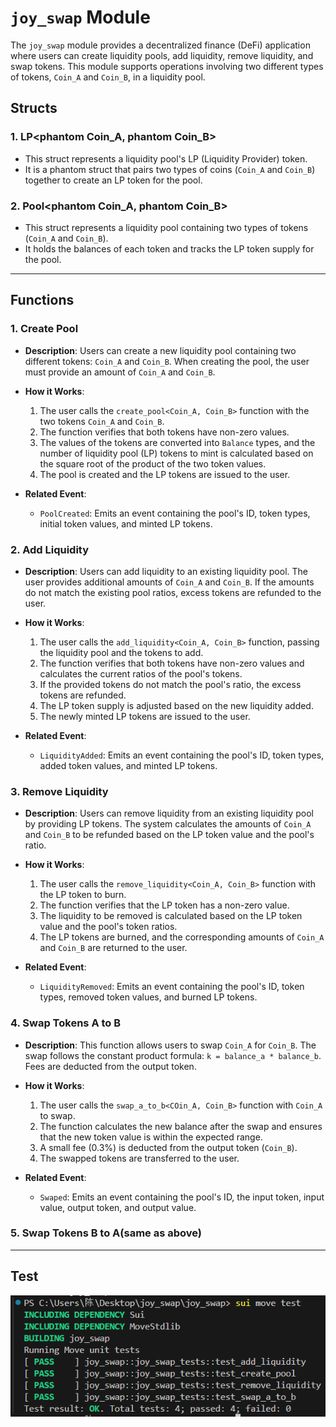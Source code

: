 # `joy_swap` Module

The `joy_swap` module provides a decentralized finance (DeFi) application where users can create liquidity pools, add liquidity, remove liquidity, and swap tokens. This module supports operations involving two different types of tokens, `Coin_A` and `Coin_B`, in a liquidity pool.

## Structs

### 1. **LP<phantom Coin_A, phantom Coin_B>**
+ This struct represents a liquidity pool's LP (Liquidity Provider) token. 
+ It is a phantom struct that pairs two types of coins (`Coin_A` and `Coin_B`) together to create an LP token for the pool.

### 2. **Pool<phantom Coin_A, phantom Coin_B>**
+ This struct represents a liquidity pool containing two types of tokens (`Coin_A` and `Coin_B`). 
+ It holds the balances of each token and tracks the LP token supply for the pool.
---

## Functions

### 1. **Create Pool**
   - **Description**: Users can create a new liquidity pool containing two different tokens: `Coin_A` and `Coin_B`. When creating the pool, the user must provide an amount of `Coin_A` and `Coin_B`.
   - **How it Works**:
     1. The user calls the `create_pool<Coin_A, Coin_B>` function with the two tokens `Coin_A` and `Coin_B`.
     2. The function verifies that both tokens have non-zero values.
     3. The values of the tokens are converted into `Balance` types, and the number of liquidity pool (LP) tokens to mint is calculated based on the square root of the product of the two token values.
     4. The pool is created and the LP tokens are issued to the user.
   
   - **Related Event**:
     - `PoolCreated`: Emits an event containing the pool's ID, token types, initial token values, and minted LP tokens.

### 2. **Add Liquidity**
   - **Description**: Users can add liquidity to an existing liquidity pool. The user provides additional amounts of `Coin_A` and `Coin_B`. If the amounts do not match the existing pool ratios, excess tokens are refunded to the user.
   - **How it Works**:
     1. The user calls the `add_liquidity<Coin_A, Coin_B>` function, passing the liquidity pool and the tokens to add.
     2. The function verifies that both tokens have non-zero values and calculates the current ratios of the pool's tokens.
     3. If the provided tokens do not match the pool's ratio, the excess tokens are refunded.
     4. The LP token supply is adjusted based on the new liquidity added.
     5. The newly minted LP tokens are issued to the user.
   
   - **Related Event**:
     - `LiquidityAdded`: Emits an event containing the pool's ID, token types, added token values, and minted LP tokens.

### 3. **Remove Liquidity**
   - **Description**: Users can remove liquidity from an existing liquidity pool by providing LP tokens. The system calculates the amounts of `Coin_A` and `Coin_B` to be refunded based on the LP token value and the pool's ratio.
   - **How it Works**:
     1. The user calls the `remove_liquidity<Coin_A, Coin_B>` function with the LP token to burn.
     2. The function verifies that the LP token has a non-zero value.
     3. The liquidity to be removed is calculated based on the LP token value and the pool's token ratios.
     4. The LP tokens are burned, and the corresponding amounts of `Coin_A` and `Coin_B` are returned to the user.
   
   - **Related Event**:
     - `LiquidityRemoved`: Emits an event containing the pool's ID, token types, removed token values, and burned LP tokens.

### 4. **Swap Tokens A to B**
   - **Description**: This function allows users to swap `Coin_A` for `Coin_B`. The swap follows the constant product formula: `k = balance_a * balance_b`. Fees are deducted from the output token.
   - **How it Works**:
     1. The user calls the `swap_a_to_b<COin_A, Coin_B>` function with `Coin_A` to swap.
     2. The function calculates the new balance after the swap and ensures that the new token value is within the expected range.
     3. A small fee (0.3%) is deducted from the output token (`Coin_B`).
     4. The swapped tokens are transferred to the user.
   
   - **Related Event**:
     - `Swaped`: Emits an event containing the pool's ID, the input token, input value, output token, and output value.

### 5. **Swap Tokens B to A(same as above)**
---

## Test
![](test.png)